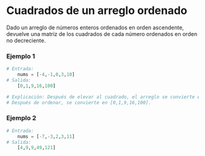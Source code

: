 # Cuadrados de un arreglo ordenado

Dado un arreglo de números enteros ordenados en orden ascendente, devuelve una matriz de los cuadrados de cada número ordenados en orden no decreciente.

### Ejemplo 1

```py
# Entrada:
	nums = [-4,-1,0,3,10]
# Salida:
	[0,1,9,16,100]

# Explicación: Después de elevar al cuadrado, el arreglo se convierte en [16,1,0,9,100].
# Después de ordenar, se convierte en [0,1,9,16,100].
```

### Ejemplo 2

```py
# Entrada:
	nums = [-7,-3,2,3,11]
# Salida:
	[4,9,9,49,121]
```